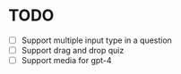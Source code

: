 # TODO

- [ ] Support multiple input type in a question
- [ ] Support drag and drop quiz
- [ ] Support media for gpt-4
